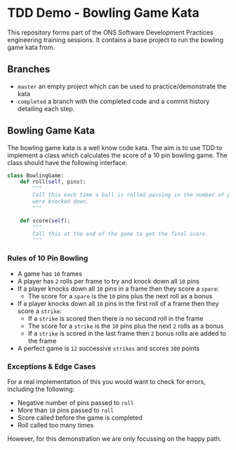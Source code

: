 # TDD Demo - Bowling Game Kata

This repository forms part of the ONS Software Development Practices
engineering training sessions. It contains a base project to run the bowling
game kata from.

## Branches

- `master` an empty project which can be used to practice/demonstrate the kata
- `completed` a branch with the completed code and a commit history detailing
  each step.
  
## Bowling Game Kata

The bowling game kata is a well know code kata. The aim is to use TDD to
implement a class which calculates the score of a 10 pin bowling game. The class
should have the following interface:

```python
class BowlingGame:
    def roll(self, pins):
        """
        Call this each time a ball is rolled passing in the number of pins that
        were knocked down.
        """

    def score(self):
        """
        Call this at the end of the game to get the final score.
        """
```

### Rules of 10 Pin Bowling

- A game has `10` frames
- A player has `2` rolls per frame to try and knock down all `10` pins
- If a player knocks down all `10` pins in a frame then they score a `spare`:
  - The score for a `spare` is the `10` pins plus the next roll as a bonus
- If a player knocks down all `10` pins in the first roll of a frame then they
  score a `strike`:
  - If a `strike` is scored then there is no second roll in the frame
  - The score for a `strike` is the `10` pins plus the next `2` rolls as a bonus
  - If a `strike` is scored in the last frame then `2` bonus rolls are added to
    the frame
- A perfect game is `12` successive `strikes` and scores `300` points

### Exceptions & Edge Cases

For a real implementation of this you would want to check for errors, including
the following:

- Negative number of pins passed to `roll`
- More than `10` pins passed to `roll`
- Score called before the game is completed
- Roll called too many times

However, for this demonstration we are only focussing on the happy path.
